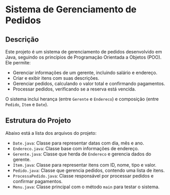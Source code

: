 # Sistema de Gerenciamento de Pedidos

## Descrição

Este projeto é um sistema de gerenciamento de pedidos desenvolvido em Java, seguindo os princípios de Programação Orientada a Objetos (POO). Ele permite:
- Gerenciar informações de um gerente, incluindo salário e endereço.
- Criar e exibir itens com suas descrições.
- Gerenciar pedidos, calculando o valor total e confirmando pagamentos.
- Processar pedidos, verificando se a reserva está vencida.

O sistema inclui herança (entre `Gerente` e `Endereco`) e composição (entre `Pedido`, `Item` e `Date`).



## Estrutura do Projeto

Abaixo está a lista dos arquivos do projeto:

- `Date.java`: Classe para representar datas com dia, mês e ano.
- `Endereco.java`: Classe base com informações de endereço.
- `Gerente.java`: Classe que herda de `Endereco` e gerencia dados do gerente.
- `Item.java`: Classe para representar itens com ID, nome, tipo e valor.
- `Pedido.java`: Classe que gerencia pedidos, contendo uma lista de itens.
- `ProcessaPedido.java`: Classe responsável por processar pedidos e confirmar pagamentos.
- `Menu.java`: Classe principal com o método `main` para testar o sistema.
